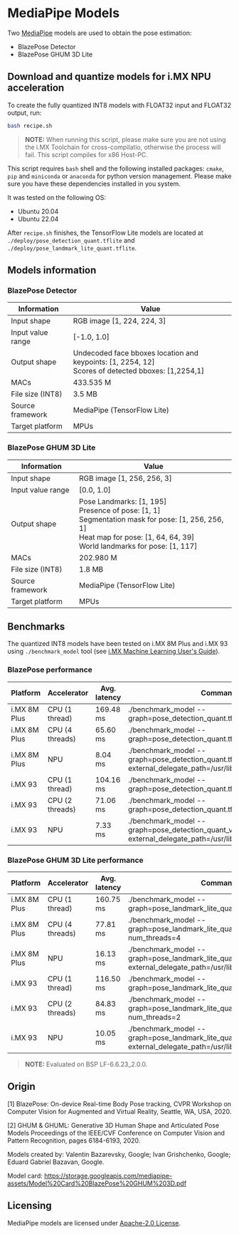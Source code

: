 # MediaPipe Models

Two [MediaPipe](https://developers.google.com/mediapipe) models are used to obtain the pose estimation:

* BlazePose Detector
* BlazePose GHUM 3D Lite

## Download and quantize models for i.MX NPU acceleration

To create the fully quantized INT8 models with FLOAT32 input and FLOAT32
output, run:

```bash
bash recipe.sh
```

>**NOTE:** When running this script, please make sure you are not using the i.MX Toolchain for
cross-compilatio, otherwise the process will fail. This script compiles for x86 Host-PC.

This script requires `bash` shell and the following installed packages: `cmake`, `pip` and `miniconda` or `anaconda` for python version management. Please make sure you have these dependencies
installed in you system.

It was tested on the following OS:

* Ubuntu 20.04
* Ubuntu 22.04

After `recipe.sh` finishes, the TensorFlow Lite models are located at
`./deploy/pose_detection_quant.tflite` and `./deploy/pose_landmark_lite_quant.tflite`.

## Models information

### BlazePose Detector

Information          | Value
---                  | ---
Input shape          | RGB image [1, 224, 224, 3]
Input value range    | [-1.0, 1.0]
Output shape         | Undecoded face bboxes location and keypoints: [1, 2254, 12] <br /> Scores of detected bboxes: [1,2254,1]
MACs                 | 433.535 M
File size (INT8)     | 3.5 MB
Source framework     | MediaPipe (TensorFlow Lite)
Target platform      | MPUs

### BlazePose GHUM 3D Lite

Information          | Value
---                  | ---
Input shape          | RGB image [1, 256, 256, 3]
Input value range    | [0.0, 1.0]
Output shape         | Pose Landmarks: [1, 195] <br /> Presence of pose: [1, 1] <br /> Segmentation mask for pose: [1, 256, 256, 1] <br /> Heat map for pose: [1, 64, 64, 39] <br /> World landmarks for pose: [1, 117]
MACs                 | 202.980 M
File size (INT8)     | 1.8 MB
Source framework     | MediaPipe (TensorFlow Lite)
Target platform      | MPUs

## Benchmarks

The quantized INT8 models have been tested on i.MX 8M Plus and i.MX 93 using `./benchmark_model` tool
(see [i.MX Machine Learning User's Guide](https://www.nxp.com/docs/en/user-guide/IMX-MACHINE-LEARNING-UG.pdf)).

### BlazePose performance

Platform    | Accelerator     | Avg. latency | Command
---         | ---             | ---          | ---
i.MX 8M Plus | CPU (1 thread)  | 169.48 ms    | ./benchmark_model --graph=pose_detection_quant.tflite
i.MX 8M Plus | CPU (4 threads) |  65.60 ms    | ./benchmark_model --graph=pose_detection_quant.tflite --num_threads=4
i.MX 8M Plus | NPU             |   8.04 ms    | ./benchmark_model --graph=pose_detection_quant.tflite --external_delegate_path=/usr/lib/libvx_delegate.so
i.MX 93      | CPU (1 thread)  | 104.16 ms    | ./benchmark_model --graph=pose_detection_quant.tflite
i.MX 93      | CPU (2 threads) |  71.06 ms    | ./benchmark_model --graph=pose_detection_quant.tflite --num_threads=2
i.MX 93      | NPU             |   7.33 ms    | ./benchmark_model --graph=pose_detection_quant_vela.tflite --external_delegate_path=/usr/lib/libethosu_delegate.so

### BlazePose GHUM 3D Lite performance

Platform    | Accelerator     | Avg. latency | Command
---         | ---             | ---          | ---
i.MX 8M Plus | CPU (1 thread)  | 160.75 ms    | ./benchmark_model --graph=pose_landmark_lite_quant.tflite
i.MX 8M Plus | CPU (4 threads) |  77.81 ms    | ./benchmark_model --graph=pose_landmark_lite_quant.tflite --num_threads=4
i.MX 8M Plus | NPU             |  16.13 ms    | ./benchmark_model --graph=pose_landmark_lite_quant.tflite --external_delegate_path=/usr/lib/libvx_delegate.so
i.MX 93      | CPU (1 thread)  | 116.50 ms    | ./benchmark_model --graph=pose_landmark_lite_quant.tflite
i.MX 93      | CPU (2 threads) |  84.83 ms    | ./benchmark_model --graph=pose_landmark_lite_quant.tflite --num_threads=2
i.MX 93      | NPU             |  10.05 ms     | ./benchmark_model --graph=pose_landmark_lite_quant_vela.tflite --external_delegate_path=/usr/lib/libethosu_delegate.so

>**NOTE:** Evaluated on BSP LF-6.6.23_2.0.0.

## Origin

[1] BlazePose: On-device Real-time Body Pose tracking, CVPR Workshop on Computer Vision for Augmented and Virtual
Reality, Seattle, WA, USA, 2020.

[2] GHUM & GHUML: Generative 3D Human Shape and Articulated Pose Models Proceedings of the IEEE/CVF Conference on
Computer Vision and Pattern Recognition, pages 6184-6193, 2020.

Models created by: Valentin Bazarevsky, Google; Ivan Grishchenko, Google; Eduard Gabriel Bazavan, Google.

Model card: https://storage.googleapis.com/mediapipe-assets/Model%20Card%20BlazePose%20GHUM%203D.pdf

## Licensing

MediaPipe models are licensed under [Apache-2.0 License](https://www.apache.org/licenses/LICENSE-2.0.html).
